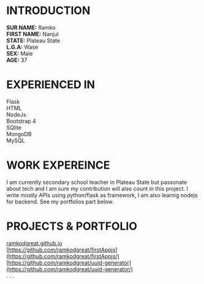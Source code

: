 # INTRODUCTION

**SUR NAME:**   Ramko <br/>
**FIRST NAME:** Nanjul <br/>
**STATE:**  Plateau State <br/>
**L.G.A:**  Wase <br/>
**SEX:**    Male <br/>
**AGE:**    37 <br/>

# EXPERIENCED IN

Flask <br/>
HTML <br/>
NodeJs <br/>
Bootstrap 4 <br/>
SQlite <br/>
MongoDB <br/>
MySQL <br/>

# WORK EXPEREINCE

I am currently secondary school teacher in Plateau State but passonate about tech and I am sure my contribution will also count in this project. I write mostly APIs using python/flask as framework, I am also learnig nodejs for backend. See my portfolios part below.

# PROJECTS & PORTFOLIO

[ramkodgreat.github.io](ramkodgreat.github.io/) <br/>
[https://github.com/ramkodgreat/firstAppjs](https://github.com/ramkodgreat/firstAppjs/) <br/>
[https://github.com/ramkodgreat/uuid-generator](https://github.com/ramkodgreat/uuid-generator/) <br/>
.
.
.